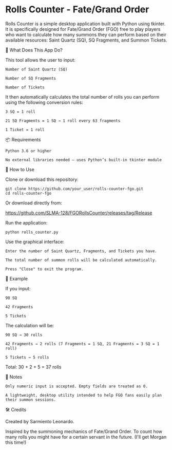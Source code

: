 # Rolls Counter - Fate/Grand Order

Rolls Counter is a simple desktop application built with Python using tkinter. It is specifically designed for Fate/Grand Order (FGO) free to play players who want to calculate how many summons they can perform based on their available resources: Saint Quartz (SQ), SQ Fragments, and Summon Tickets.

🧠 What Does This App Do?

This tool allows the user to input:

    Number of Saint Quartz (SQ)

    Number of SQ Fragments

    Number of Tickets

It then automatically calculates the total number of rolls you can perform using the following conversion rules:

    3 SQ = 1 roll

    21 SQ Fragments = 1 SQ → 1 roll every 63 fragments

    1 Ticket = 1 roll

📦 Requirements

    Python 3.6 or higher

    No external libraries needed — uses Python’s built-in tkinter module

🚀 How to Use

 Clone or download this repository:

    git clone https://github.com/your_user/rolls-counter-fgo.git
    cd rolls-counter-fgo

 Or download directly from:
 
https://github.com/SLMA-128/FGORollsCounter/releases/tag/Release

Run the application:

    python rolls_counter.py

Use the graphical interface:

    Enter the number of Saint Quartz, Fragments, and Tickets you have.

    The total number of summon rolls will be calculated automatically.

    Press "Close" to exit the program.

🧮 Example

If you input:

    90 SQ

    42 Fragments

    5 Tickets

The calculation will be:

    90 SQ → 30 rolls

    42 Fragments → 2 rolls (7 Fragments = 1 SQ, 21 Fragments = 3 SQ = 1 roll)

    5 Tickets → 5 rolls

Total: 30 + 2 + 5 = 37 rolls

📌 Notes

    Only numeric input is accepted. Empty fields are treated as 0.

    A lightweight, desktop utility intended to help FGO fans easily plan their summon sessions.

🛠️ Credits

Created by Sarmiento Leonardo.

Inspired by the summoning mechanics of Fate/Grand Order. To count how many rolls you might have for a certain servant in the future. (I'll get Morgan this time!)
